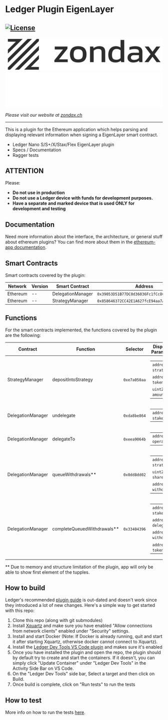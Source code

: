 # Ledger Plugin EigenLayer
[![License](https://img.shields.io/badge/License-Apache%202.0-blue.svg)](https://opensource.org/licenses/Apache-2.0)
---

![zondax_light](docs/zondax_light.png#gh-light-mode-only)
![zondax_dark](docs/zondax_dark.png#gh-dark-mode-only)

_Please visit our website at [zondax.ch](https://www.zondax.ch)_

---

This is a plugin for the Ethereum application which helps parsing and displaying relevant information when signing a EigenLayer smart contract.

- Ledger Nano S/S+/X/Stax/Flex EigenLayer plugin
- Specs / Documentation
- Ragger tests

## ATTENTION

Please:

- **Do not use in production**
- **Do not use a Ledger device with funds for development purposes.**
- **Have a separate and marked device that is used ONLY for development and testing**



## Documentation

Need more information about the interface, the architecture, or general stuff about ethereum plugins? You can find more about them in the [ethereum-app documentation](https://github.com/LedgerHQ/app-ethereum/blob/master/doc/ethapp_plugins.adoc).

## Smart Contracts

Smart contracts covered by the plugin:

|  Network | Version | Smart Contract | Address |
|   ----   |   ---   |      ----      |   ---   |
| Ethereum   | --  | DelegationManager  | `0x39053D51B77DC0d36036Fc1fCc8Cb819df8Ef37A` |
| Ethereum   | --  | StrategyManager  | `0x858646372CC42E1A627fcE94aa7A7033e7CF075A` |

## Functions

For the smart contracts implemented, the functions covered by the plugin are the following:

|Contract |    Function   | Selector  | Displayed Parameters |
|   ---   |    ---        | ---       | --- |
| StrategyManager | depositIntoStrategy           | `0xe7a050aa`| <table><tbody> <tr><td><code>address strategy</code></td></tr> <tr><td><code>address token</code></td></tr> <tr><td><code>uint256 amount</code></td></tr> </tbody></table> |
| DelegationManager | undelegate           | `0xda8be864`| <table><tbody> <tr><td><code>address staker</code></td></tr></tbody></table> |
| DelegationManager | delegateTo          | `0xeea9064b`| <table><tbody> <tr><td><code>address operator</code></td></tr></tbody></table> |
| DelegationManager | queueWithdrawals**           | `0x0dd8dd02`| <table><tbody> <tr><td><code>address strategy</code></td></tr> <tr><td><code>uint256 shares</code></td></tr> <tr><td><code>address withdrawer</code></td></tr> </tbody></table> |
| DelegationManager | completeQueuedWithdrawals**           | `0x33404396`| <table><tbody> <tr><td><code>address staker</code></td></tr> <tr><td><code>address delegateTo</code></td></tr> <tr><td><code>address withdrawer</code></td></tr>  <tr><td><code>address token</code></td></tr></tbody></table> |

** Due to memory and structure limitation of the plugin, app will only be able to show first element of the tupples.

## How to build

Ledger's recommended [plugin guide](https://developers.ledger.com/docs/dapp/embedded-plugin/code-overview/) is out-dated and doesn't work since they introduced a lot of new changes. Here's a simple way to get started with this repo:
1. Clone this repo (along with git submodules)
2. Install [Xquartz](https://www.xquartz.org/) and make sure you have enabled "Allow connections from network clients" enabled under "Security" settings.
3. Install and start Docker (Note: If Docker is already running, quit and start it after starting Xquartz, otherwise docker cannot connect to Xquartz).
4. Install the [Ledger Dev Tools VS Code plugin](https://marketplace.visualstudio.com/items?itemName=LedgerHQ.ledger-dev-tools#:~:text=ledger%2Dvscode%2Dextension,Plus%2C%20Nano%20X%2C%20Stax) and makes sure it's enabled
5. Once you have installed the plugin and open the repo, the plugin should by default try to create and start the containers. If it doesn't, you can simply click "Update Container" under "Ledger Dev Tools" in the Activity Side Bar on VS Code.
6. On the "Ledger Dev Tools" side bar, Select a target and then click on Build. 
7. Once build is complete, click on "Run tests" to run the tests

## How to test

More info on how to run the tests [here](https://github.com/Zondax/ledger-plugin-eigenlayer/blob/main/tests/README.md).
